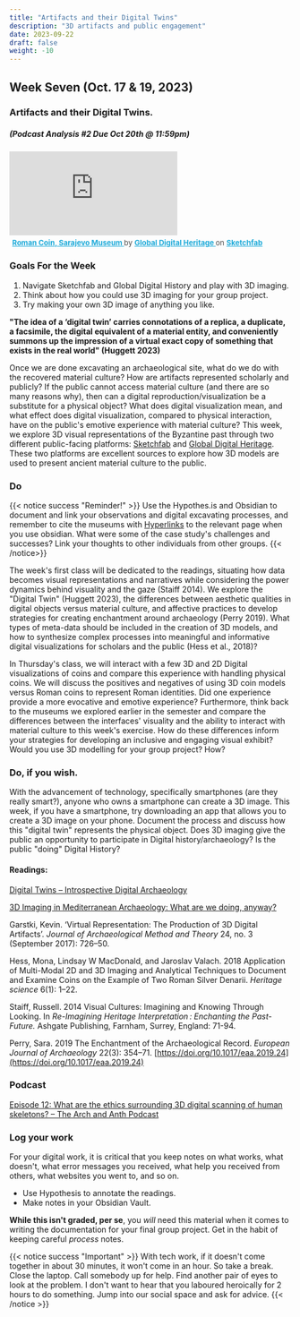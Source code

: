 ```yaml
---
title: "Artifacts and their Digital Twins"
description: "3D artifacts and public engagement"
date: 2023-09-22
draft: false
weight: -10
---
```


## Week Seven (Oct. 17 & 19, 2023) 

### Artifacts and their Digital Twins. 

##### (Podcast Analysis #2 Due Oct 20th @ 11:59pm)

<div class="sketchfab-embed-wrapper"> <iframe title="Roman Coin, Sarajevo Museum" frameborder="0" allowfullscreen mozallowfullscreen="true" webkitallowfullscreen="true" allow="autoplay; fullscreen; xr-spatial-tracking" xr-spatial-tracking execution-while-out-of-viewport execution-while-not-rendered web-share src="https://sketchfab.com/models/f7845ac315af44329ba39b67bf46b336/embed"> </iframe> <p style="font-size: 13px; font-weight: normal; margin: 5px; color: #4A4A4A;"> <a href="https://sketchfab.com/3d-models/roman-coin-sarajevo-museum-f7845ac315af44329ba39b67bf46b336?utm_medium=embed&utm_campaign=share-popup&utm_content=f7845ac315af44329ba39b67bf46b336" target="_blank" rel="nofollow" style="font-weight: bold; color: #1CAAD9;"> Roman Coin, Sarajevo Museum </a> by <a href="https://sketchfab.com/GlobalDigitalHeritage?utm_medium=embed&utm_campaign=share-popup&utm_content=f7845ac315af44329ba39b67bf46b336" target="_blank" rel="nofollow" style="font-weight: bold; color: #1CAAD9;"> Global Digital Heritage </a> on <a href="https://sketchfab.com?utm_medium=embed&utm_campaign=share-popup&utm_content=f7845ac315af44329ba39b67bf46b336" target="_blank" rel="nofollow" style="font-weight: bold; color: #1CAAD9;">Sketchfab</a></p></div>

### Goals For the Week
1) Navigate Sketchfab and Global Digital History and play with 3D imaging.
2) Think about how you could use 3D imaging for your group project.
3) Try making your own 3D image of anything you like. 

**"The idea of a ‘digital twin’ carries connotations of a replica, a duplicate, a facsimile, the digital equivalent of a material entity, and conveniently summons up the impression of a virtual exact copy of something that exists in the real world" (Huggett 2023)** 

Once we are done excavating an archaeological site, what do we do with the recovered material culture? How are artifacts represented scholarly and publicly? If the public cannot access material culture (and there are so many reasons why), then can a digital reproduction/visualization be a substitute for a physical object? What does digital visualization mean, and what effect does digital visualization, compared to physical interaction, have on the public's emotive experience with material culture? This week, we explore 3D visual representations of the Byzantine past through two different public-facing platforms: [Sketchfab](https://sketchfab.com/) and [Global Digital Heritage](https://globaldigitalheritage.org/). These two platforms are excellent sources to explore how 3D models are used to present ancient material culture to the public. 

### Do

{{< notice success "Reminder!" >}} Use the Hypothes.is and Obsidian to document and link your observations and digital excavating processes, and remember to cite the museums with [Hyperlinks](https://www.byzantinemuseum.gr/en/) to the relevant page when you use obsidian. What were some of the case study's challenges and successes? Link your thoughts to other individuals from other groups. {{< /notice>}}

The week's first class will be dedicated to the readings, situating how data becomes visual representations and narratives while considering the power dynamics behind visuality and the gaze (Staiff 2014). We explore the "Digital Twin" (Huggett 2023), the differences between aesthetic qualities in digital objects versus material culture, and affective practices to develop strategies for creating enchantment around archaeology (Perry 2019). What types of meta-data should be included in the creation of 3D models, and how to synthesize complex processes into meaningful and informative digital visualizations for scholars and the public (Hess et al., 2018)? 

In Thursday's class, we will interact with a few 3D and 2D Digital visualizations of coins and compare this experience with handling physical coins. We will discuss the positives and negatives of using 3D coin models versus Roman coins to represent Roman identities. Did one experience provide a more evocative and emotive experience? Furthermore, think back to the museums we explored earlier in the semester and compare the differences between the interfaces' visuality and the ability to interact with material culture to this week's exercise. How do these differences inform your strategies for developing an inclusive and engaging visual exhibit? Would you use 3D modelling for your group project? How?

### Do, if you wish.

With the advancement of technology, specifically smartphones (are they really smart?), anyone who owns a smartphone can create a 3D image. This week, if you have a smartphone, try downloading an app that allows you to create a 3D image on your phone. Document the process and discuss how this "digital twin" represents the physical object. Does 3D imaging give the public an opportunity to participate in Digital history/archaeology? Is the public "doing" Digital History?


#### Readings:

[Digital Twins – Introspective Digital Archaeology](https://introspectivedigitalarchaeology.com/2023/06/27/digital-twins/#more-3303) 

[3D Imaging in Mediterranean Archaeology: What are we doing, anyway? ](https://mediterraneanworld.wordpress.com/2013/10/31/3d-imaging-in-mediterranean-archaeology-what-are-we-doing-anyway/) 

Garstki, Kevin. ‘Virtual Representation: The Production of 3D Digital Artifacts’. _Journal of Archaeological Method and Theory_ 24, no. 3 (September 2017): 726–50. 

Hess, Mona, Lindsay W MacDonald, and Jaroslav Valach. 2018   Application of Multi-Modal 2D and 3D Imaging and Analytical Techniques to Document and Examine Coins on the Example of Two Roman Silver Denarii. *Heritage science* 6(1): 1–22. 

Staiff, Russell. 2014   Visual Cultures: Imagining and Knowing Through Looking. In *Re-Imagining Heritage Interpretation : Enchanting the Past-Future.* Ashgate Publishing, Farnham, Surrey, England: 71-94.

Perry, Sara. 2019   The Enchantment of the Archaeological Record. _European Journal of Archaeology_ 22(3): 354–71. [https://doi.org/10.1017/eaa.2019.24](https://doi.org/10.1017/eaa.2019.24) 
### Podcast

[Episode 12: What are the ethics surrounding 3D digital scanning of human skeletons? – The Arch and Anth Podcast](https://archandanth.com/episode-12-interview-with-cara-hirst/) 

### Log your work

For your digital work, it is critical that you keep notes on what works, what doesn't, what error messages you received, what help you received from others, what websites you went to, and so on.

+ Use Hypothesis to annotate the readings.
+ Make notes in your Obsidian Vault. 

**While this isn't graded, per se**, you _will_ need this material when it comes to writing the documentation for your final group project. Get in the habit of keeping careful _process_ notes.

{{< notice success "Important" >}} With tech work, if it doesn't come together in about 30 minutes, it won't come in an hour. So take a break. Close the laptop. Call somebody up for help. Find another pair of eyes to look at the problem. I don't want to hear that you laboured heroically for 2 hours to do something. Jump into our social space and ask for advice.
{{< /notice >}}

